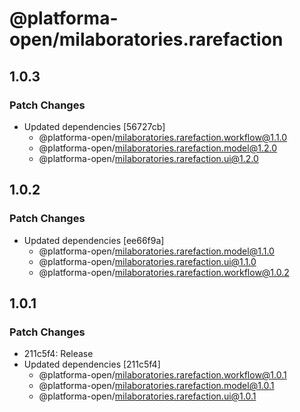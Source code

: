 # @platforma-open/milaboratories.rarefaction

## 1.0.3

### Patch Changes

- Updated dependencies [56727cb]
  - @platforma-open/milaboratories.rarefaction.workflow@1.1.0
  - @platforma-open/milaboratories.rarefaction.model@1.2.0
  - @platforma-open/milaboratories.rarefaction.ui@1.2.0

## 1.0.2

### Patch Changes

- Updated dependencies [ee66f9a]
  - @platforma-open/milaboratories.rarefaction.model@1.1.0
  - @platforma-open/milaboratories.rarefaction.ui@1.1.0
  - @platforma-open/milaboratories.rarefaction.workflow@1.0.2

## 1.0.1

### Patch Changes

- 211c5f4: Release
- Updated dependencies [211c5f4]
  - @platforma-open/milaboratories.rarefaction.workflow@1.0.1
  - @platforma-open/milaboratories.rarefaction.model@1.0.1
  - @platforma-open/milaboratories.rarefaction.ui@1.0.1
